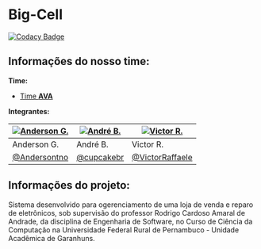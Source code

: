 # Big-Cell

[![Codacy Badge](https://api.codacy.com/project/badge/Grade/ee25d75f16be464ca85aa0678069cfb4)](https://www.codacy.com/app/Team-AVA/Big-Cell?utm_source=github.com&amp;utm_medium=referral&amp;utm_content=team-ava/Big-Cell&amp;utm_campaign=Badge_Grade)

## Informações do nosso time:

**Time:**
* [Time **AVA**](https://github.com/team-ava/)

**Integrantes:**

[![Anderson G.](https://avatars0.githubusercontent.com/u/30607467?s=64&v=4)](https://github.com/Andersontno) |  [![André B.](https://avatars1.githubusercontent.com/u/30611019?s=64&v=4)](https://github.com/cupcakebr) |  [![Victor R.](https://avatars0.githubusercontent.com/u/40237458?s=64&v=4)](https://github.com/VictorRaffaele)
|-------------------|-------------------|-------------------|
| Anderson G. | André B. | Victor R. |
| [@Andersontno](https://github.com/Andersontno) | [@cupcakebr](https://github.com/cupcakebr) | [@VictorRaffaele](https://github.com/VictorRaffaele) | 

## Informações do projeto:

Sistema desenvolvido para ogerenciamento de uma loja de venda e reparo de eletrônicos, sob supervisão do professor Rodrigo Cardoso Amaral de Andrade, da disciplina de Engenharia de Software, no Curso de Ciência da Computação na Universidade Federal Rural de Pernambuco - Unidade Acadêmica de Garanhuns.

